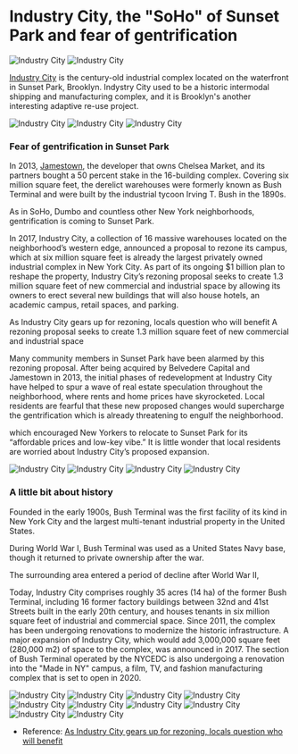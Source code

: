 # Industry City, the "SoHo" of Sunset Park and fear of gentrification

![Industry City](industrycity1.jpg)
![Industry City](industrycity2.jpg)

[Industry City](https://industrycity.com/) is the century-old industrial complex located on the waterfront in Sunset Park, Brooklyn. Indystry City used to be a historic intermodal shipping and manufacturing complex, and it is Brooklyn's another interesting adaptive re-use project.

![Industry City](industrycity3.jpg)
![Industry City](industrycity4.jpg)
![Industry City](industrycity5.jpg)

### Fear of gentrification in Sunset Park

In 2013, [Jamestown](http://www.jamestownproperties.com/), the developer that owns Chelsea Market, and its partners bought a 50 percent stake in the 16-building complex. Covering six million square feet, the derelict warehouses were formerly known as Bush Terminal and were built by the industrial tycoon Irving T. Bush in the 1890s.

As in SoHo, Dumbo and countless other New York neighborhoods, gentrification is coming to Sunset Park.

In 2017, Industry City, a collection of 16 massive warehouses located on the neighborhood’s western edge, announced a proposal to rezone its campus, which at six million square feet is already the largest privately owned industrial complex in New York City. As part of its ongoing \$1 billion plan to reshape the property, Industry City’s rezoning proposal seeks to create 1.3 million square feet of new commercial and industrial space by allowing its owners to erect several new buildings that will also house hotels, an academic campus, retail spaces, and parking.

As Industry City gears up for rezoning, locals question who will benefit
A rezoning proposal seeks to create 1.3 million square feet of new commercial and industrial space

Many community members in Sunset Park have been alarmed by this rezoning proposal. After being acquired by Belvedere Capital and Jamestown in 2013, the initial phases of redevelopment at Industry City have helped to spur a wave of real estate speculation throughout the neighborhood, where rents and home prices have skyrocketed. Local residents are fearful that these new proposed changes would supercharge the gentrification which is already threatening to engulf the neighborhood.

which encouraged New Yorkers to relocate to Sunset Park for its “affordable prices and low-key vibe.” It is little wonder that local residents are worried about Industry City’s proposed expansion.

![Industry City](industrycity6.jpg)
![Industry City](industrycity7.jpg)
![Industry City](industrycity8.jpg)
![Industry City](industrycity9.jpg)

### A little bit about history

Founded in the early 1900s, Bush Terminal was the first facility of its kind in New York City and the largest multi-tenant industrial property in the United States.

During World War I, Bush Terminal was used as a United States Navy base, though it returned to private ownership after the war.

The surrounding area entered a period of decline after World War II,

Today, Industry City comprises roughly 35 acres (14 ha) of the former Bush Terminal, including 16 former factory buildings between 32nd and 41st Streets built in the early 20th century, and houses tenants in six million square feet of industrial and commercial space. Since 2011, the complex has been undergoing renovations to modernize the historic infrastructure. A major expansion of Industry City, which would add 3,000,000 square feet (280,000 m2) of space to the complex, was announced in 2017. The section of Bush Terminal operated by the NYCEDC is also undergoing a renovation into the "Made in NY" campus, a film, TV, and fashion manufacturing complex that is set to open in 2020.

![Industry City](industrycity10.jpg)
![Industry City](industrycity11.jpg)
![Industry City](industrycity12.jpg)
![Industry City](industrycity13.jpg)
![Industry City](industrycity14.jpg)
![Industry City](industrycity15.jpg)
![Industry City](industrycity16.jpg)
![Industry City](industrycity17.jpg)
![Industry City](industrycity18.jpg)
![Industry City](industrialcity19.jpg)

- Reference: [As Industry City gears up for rezoning, locals question who will benefit](https://ny.curbed.com/2018/11/8/18075198/industry-city-sunset-park-brooklyn-gentrification-photo-essay)
